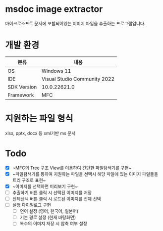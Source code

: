 ﻿# msdoc image extractor

마이크로소프트 문서에 포함되어있는 이미지 파일을 추출하는 프로그램입니다.

# 개발 환경
|분류|내용|
|---|---|
|OS|Windows 11|
|IDE|Visual Studio Community 2022|
|SDK Version|10.0.22621.0|
|Framework|MFC|


# 지원하는 파일 형식
xlsx, pptx, docx 등 xml기반 ms 문서

# Todo
- [x] ~MFC의 Tree 구조 View를 이용하여 간단한 파일탐색기를 구현~
- [x] ~파일탐색기를 통하여 지원하는 파일을 선택시 해당 파일에 있는 이미지 파일들을 트리 구조로 표현~
- [x] ~이미지를 선택하면 미리보기 구현~
- [ ] 추출하기 버튼 클릭 시 선택된 이미지를 저장
- [ ] 전체선택 버튼 클릭 시 로드된 이미지를 전체 선택
- [ ] 설정 다이얼로그 구현
	- [ ] 언어 설정 (영어, 한국어, 일본어)
	- [ ] 기본 경로 설정 (현재 바탕화면)
	- [ ] 복수의 이미지 저장 시 압축 여부 설정